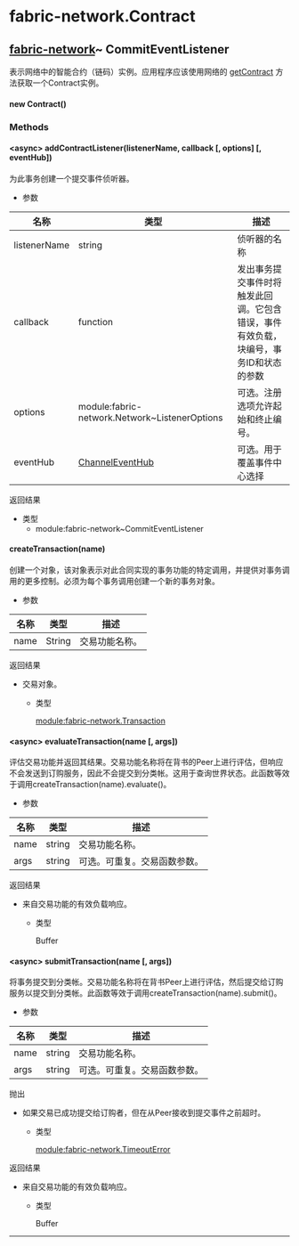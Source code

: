 # fabric-network.Contract

## [fabric-network](https://hyperledger.github.io/fabric-sdk-node/release-1.4/module-fabric-network.html)~ CommitEventListener

表示网络中的智能合约（链码）实例。应用程序应该使用网络的 [getContract](https://hyperledger.github.io/fabric-sdk-node/release-1.4/module-fabric-network.Network.html#getContract) 方法获取一个Contract实例。

#### new Contract()

### Methods

#### &lt;async&gt; addContractListener(listenerName, callback [, options] [, eventHub])

为此事务创建一个提交事件侦听器。

- 参数

| 名称         | 类型                                                         | 描述                                                         |
| ------------ | ------------------------------------------------------------ | ------------------------------------------------------------ |
| listenerName | string                                                       | 侦听器的名称                                                 |
| callback     | function                                                     | 发出事务提交事件时将触发此回调。它包含错误，事件有效负载，块编号，事务ID和状态的参数 |
| options      | module:fabric-network.Network~ListenerOptions                | 可选。注册选项允许起始和终止编号。                           |
| eventHub     | [ ChannelEventHub](https://hyperledger.github.io/fabric-sdk-node/release-1.4/ChannelEventHub.html) | 可选。用于覆盖事件中心选择                                   |

返回结果

- 类型
  - module:fabric-network~CommitEventListener

#### createTransaction(name)

创建一个对象，该对象表示对此合同实现的事务功能的特定调用，并提供对事务调用的更多控制。必须为每个事务调用创建一个新的事务对象。

- 参数

| 名称 | 类型   | 描述           |
| ---- | ------ | -------------- |
| name | String | 交易功能名称。 |

返回结果

- 交易对象。
  - 类型

    [module:fabric-network.Transaction](https://hyperledger.github.io/fabric-sdk-node/release-1.4/module-fabric-network.Transaction.html)

#### &lt;async&gt; evaluateTransaction(name [, args])

评估交易功能并返回其结果。交易功能名称将在背书的Peer上进行评估，但响应不会发送到订购服务，因此不会提交到分类帐。这用于查询世界状态。此函数等效于调用createTransaction(name).evaluate()。

- 参数

| 名称 | 类型   | 描述                         |
| ---- | ------ | ---------------------------- |
| name | string | 交易功能名称。               |
| args | string | 可选。可重复。交易函数参数。 |

返回结果

- 来自交易功能的有效负载响应。

  - 类型

    Buffer

#### &lt;async&gt; submitTransaction(name [, args])

将事务提交到分类帐。交易功能名称将在背书Peer上进行评估，然后提交给订购服务以提交到分类帐。此函数等效于调用createTransaction(name).submit()。

- 参数

| 名称 | 类型   | 描述                         |
| ---- | ------ | ---------------------------- |
| name | string | 交易功能名称。               |
| args | string | 可选。可重复。交易函数参数。 |

抛出

- 如果交易已成功提交给订购者，但在从Peer接收到提交事件之前超时。

  - 类型

    [module:fabric-network.TimeoutError](https://hyperledger.github.io/fabric-sdk-node/release-1.4/module-fabric-network.TimeoutError.html)

返回结果

- 来自交易功能的有效负载响应。

  - 类型

    Buffer

---

